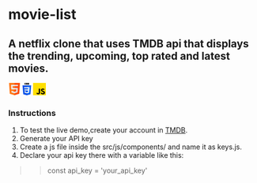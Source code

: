 # movie-list
## A netflix clone that uses TMDB api that displays the trending, upcoming, top rated and latest movies.
<img src="https://github.com/lakansantos/images/blob/main/html.png" width="5%" height="5%" display="block"><img src="https://github.com/lakansantos/images/blob/main/css-3.png" width="5%" height="5%" display="block"><img src="https://github.com/lakansantos/images/blob/main/js.png" width="5%" height="5%" display="block">

### Instructions
1. To test the live demo,create your account in [TMDB](https://developers.themoviedb.org/3/movies/).
2. Generate your API key 
3. Create a js file inside the src/js/components/ and name it as keys.js. 
4. Declare your api key there with a variable like this:


>>const api_key = 'your_api_key'
